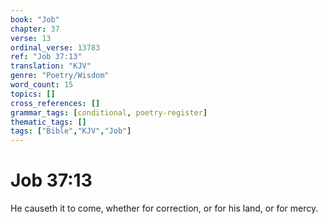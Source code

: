 ```yaml
---
book: "Job"
chapter: 37
verse: 13
ordinal_verse: 13783
ref: "Job 37:13"
translation: "KJV"
genre: "Poetry/Wisdom"
word_count: 15
topics: []
cross_references: []
grammar_tags: [conditional, poetry-register]
thematic_tags: []
tags: ["Bible","KJV","Job"]
---
```


# Job 37:13

He causeth it to come, whether for correction, or for his land, or for mercy.
